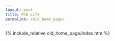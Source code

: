 ```yaml
---
layout: post
title: PhD Life
permalink: /old_home_page/
---
```


{% include_relative old_home_page/index.htm %}